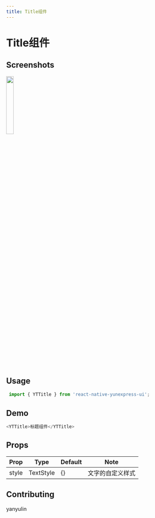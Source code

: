 ```yaml
---
title: Title组件
---
```


# Title组件

## Screenshots
<img src="/assets/title.jpg" width="20%" height="20%"> 

## Usage

```js
 import { YTTitle } from 'react-native-yunexpress-ui';
```

## Demo

```js
<YTTitle>标题组件</YTTitle>
```

## Props
| Prop | Type | Default | Note |
|---|---|---|---|
| style | TextStyle | {} | 文字的自定义样式


## Contributing

yanyulin
